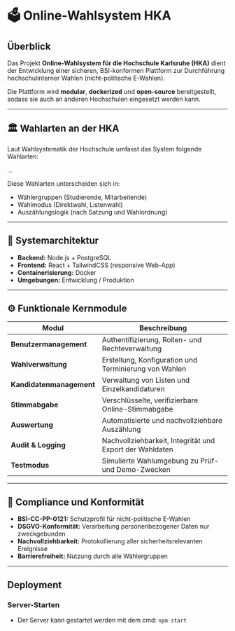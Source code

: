 # 🗳️ Online-Wahlsystem HKA

## Überblick

Das Projekt **Online-Wahlsystem für die Hochschule Karlsruhe (HKA)** dient der Entwicklung einer sicheren, BSI-konformen Plattform zur Durchführung hochschulinterner Wahlen (nicht-politische E-Wahlen).

Die Plattform wird **modular**, **dockerized** und **open-source** bereitgestellt, sodass sie auch an anderen Hochschulen eingesetzt werden kann.

---

## 🏛️ Wahlarten an der HKA

Laut Wahlsystematik der Hochschule umfasst das System folgende Wahlarten:

...

Diese Wahlarten unterscheiden sich in:

- Wählergruppen (Studierende, Mitarbeitende)
- Wahlmodus (Direktwahl, Listenwahl)
- Auszählungslogik (nach Satzung und Wahlordnung)

---

## 🧩 Systemarchitektur

- **Backend:** Node.js + PostgreSQL
- **Frontend:** React + TailwindCSS (responsive Web-App)
- **Containerisierung:** Docker
- **Umgebungen:** Entwicklung / Produktion

---

## ⚙️ Funktionale Kernmodule

| Modul                    | Beschreibung                                             |
| ------------------------ | -------------------------------------------------------- |
| **Benutzermanagement**   | Authentifizierung, Rollen- und Rechteverwaltung          |
| **Wahlverwaltung**       | Erstellung, Konfiguration und Terminierung von Wahlen    |
| **Kandidatenmanagement** | Verwaltung von Listen und Einzelkandidaturen             |
| **Stimmabgabe**          | Verschlüsselte, verifizierbare Online-Stimmabgabe        |
| **Auswertung**           | Automatisierte und nachvollziehbare Auszählung           |
| **Audit & Logging**      | Nachvollziehbarkeit, Integrität und Export der Wahldaten |
| **Testmodus**            | Simulierte Wahlumgebung zu Prüf- und Demo-Zwecken        |

---

## 🧠 Compliance und Konformität

- **BSI-CC-PP-0121:** Schutzprofil für nicht-politische E-Wahlen
- **DSGVO-Konformität:** Verarbeitung personenbezogener Daten nur zweckgebunden
- **Nachvollziehbarkeit:** Protokollierung aller sicherheitsrelevanten Ereignisse
- **Barrierefreiheit:** Nutzung durch alle Wählergruppen

---

## Deployment

### Server-Starten

- Der Server kann gestartet werden mit dem cmd: `npm start`
